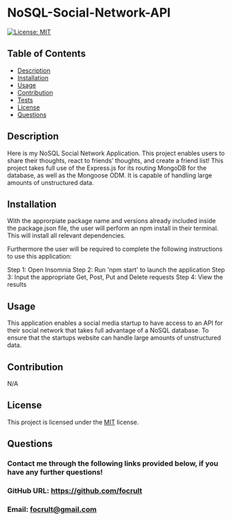 # NoSQL-Social-Network-API

  [![License: MIT](https://img.shields.io/badge/License-MIT-yellow.svg)](https://opensource.org/licenses/MIT)

  ## Table of Contents
  - [Description](#description)
  - [Installation](#installation)
  - [Usage](#usage)
  - [Contribution](#contribution)
  - [Tests](#tests)
  - [License](#license)
  - [Questions](#questions)

  ## Description
Here is my NoSQL Social Network Application. This project enables users to share their thoughts, react to friends’ thoughts, and create a friend list! This project takes full use of the Express.js for its routing MongoDB for the database, as well as the Mongoose ODM. It is capable of handling large amounts of unstructured data.

  ## Installation
With the approrpiate package name and versions already included inside the package.json file, the user will perform an npm install in their terminal. This will install all relevant dependencies.

Furthermore the user will be required to complete the following instructions to use this application:

Step 1: Open Insomnia
Step 2: Run 'npm start' to launch the application
Step 3: Input the appropriate Get, Post, Put and Delete requests
Step 4: View the results
 
  ## Usage
 This application enables a social media startup to have access to an API for their social network that takes full advantage of a NoSQL database. To ensure that the startups website can handle large amounts of unstructured data.
 
  ## Contribution
 N/A
 
  ## License
  This project is licensed under the [MIT](https://choosealicense.com/licenses/mit/) license.
  
  ## Questions
  ### Contact me through the following links provided below, if you have any further questions!
  ### GitHub URL: https://github.com/focrult
  ### Email: focrult@gmail.com
  
